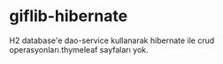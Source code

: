 # giflib-hibernate
H2 database'e dao-service kullanarak hibernate ile crud operasyonları.thymeleaf sayfaları yok.
